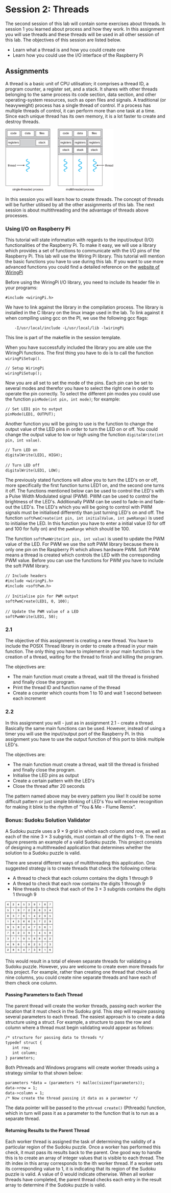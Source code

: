 # Session 2: Threads

The second session of this lab will contain some exercises about threads. In session 1
you learned about process and how they work. In this assignment you will use
threads and these threads will be used in all other session of this lab. The objectives of this
session are listed below.

- Learn what a thread is and how you could create one
- Learn how you could use the I/O interface of the Raspberry Pi

## Assignments

A thread is a basic unit of CPU utilisation; it comprises a thread ID, a program counter, a register
set, and a stack. It shares with other threads belonging to the same process its code section, data
section, and other operating-system resources, such as open files and signals. A traditional (or
heavyweight) process has a single thread of control. If a process has multiple threads of control,
it can perform more than one task at a time. Since each unique thread has its own memory, it is
a lot faster to create and destroy threads.

![threading](./images/thread.png)

In this session you will learn how to create threads. The concept of threads will be further
utilised by all the other assignments of this lab. The next session is about multithreading and the
advantage of threads above processes.

### Using I/O on Raspberry Pi

This tutorial will state information with regards to the input/output (I/O) functionalities of the
Raspberry Pi. To make it easy, we will use a library which provides a set of functions to
communicate with the I/O pins of the Raspberry Pi. This lab will use the Wiring Pi library. This
tutorial will mention the basic functions you have to use during this lab. If you want to use more
advanced functions you could find a detailed reference on the [website of WiringPi](http://www.wiringpi.com/reference, "Click Here")

Before using the WiringPi I/O library, you need to include its header file in your programs:

    #include <wiringPi.h>

We have to link against the library in the compilation process.
The library is installed in the C library on the linux image used in the lab.
To link against it when compiling using gcc on the PI, we use the following gcc flags:

		-I/usr/local/include -L/usr/local/lib -lwiringPi

This line is part of the makefile in the session template.

When you have successfully included the library you are able use the WiringPi functions.
The first thing you have to do is to call the function `wiringPiSetup()`.

    // Setup WiringPi
    wiringPiSetup();

Now you are all set to set the mode of the pins.
Each pin can be set to several modes and therefor you have to select the right one in order to
operate the pin correctly.
To select the different pin modes you could use the function `pinMode(int pin, int mode)`;
for example:

    // Set LED1 pin to output
    pinMode(LED1, OUTPUT);

Another function you will be going to use is the function to change the output value of the LED pins
in order to turn the LED on or off.
You could change the output value to low or high using the function
`digitalWrite(int pin, int value)`.

    // Turn LED on
    digitalWrite(LED1, HIGH);

    // Turn LED off
    digitalWrite(LED1, LOW);

The previously stated functions will allow you to turn the LED's on or off, more specifically the
first function turns LED1 on, and the second one turns it off. The functions mentioned below can be
used to control the LED's with a Pulse Width Modulated signal (PWM).
PWM can be used to control the brightness of the LED's.
Additionally PWM can be used to fade-in and fade-out the LED's.
The LED's which you will be going to control with PWM signals must be initialised differently than
just turning LED's on and off.
The function `softPwmCreate(int pin, int initialValue, int pwmRange)` is used to initialise the LED.
In this function you have to enter a initial value (0 for off and 100 for fully on) and the
`pwmRange` which should be 100.

The function `softPwmWrite(int pin, int value)` is used to update the PWM value of the LED.
For PWM we use the soft PWM library because there is only one pin on the Raspberry Pi which allows
hardware PWM.
Soft PWM means a thread is created which controls the LED with the corresponding PWM value.
Before you can use the functions for PWM you have to include the soft PWM library.

    // Include headers
    #include <wiringPi.h>
    #include <softPwm.h>

    // Initialise pin for PWM output
    softPwmCreate(LED1, 0, 100);

    // Update the PWM value of a LED
    softPwmWrite(LED1, 50);

### 2.1

The objective of this assignment is creating a new thread. You have to include the POSIX Thread
library in order to create a thread in your main function. The only thing you have to implement in
your main function is the creation of a thread, waiting for the thread to finish and killing the
program.

The objectives are:

- The main function must create a thread, wait till the thread is finished and
  finally close the program.
- Print the thread ID and function name of the thread
- Create a counter which counts from 1 to 10 and wait 1 second between each increment

### 2.2

In this assignment you will - just as in assignment 2.1 - create a thread. Basically the same main
functions can be used. However, instead of using a timer you will use the input/output port of the
Raspberry Pi. In this assignment you have to use the output function of this port to blink multiple
LED's.

The objectives are:

- The main function must create a thread, wait till the thread is finished and finally close the
  program.
- Initialise the LED pins as output
- Create a certain pattern with the LED's
- Close the thread after 20 seconds

The pattern named above may be every pattern you like!
It could be some difficult pattern or just simple blinking of LED's
You will receive recognition for making it blink to the rhythm of "You & Me - Flume Remix".

### Bonus: Sudoku Solution Validator

A Sudoku puzzle uses a 9 × 9 grid in which each column and row, as well as each of the nine
3 × 3 subgrids, must contain all of the digits 1···9. The next figure presents an example of
a valid Sudoku puzzle. This project consists of designing a multithreaded application that
determines whether the solution to a Sudoku puzzle is valid.

There are several different ways of multithreading this application.
One suggested strategy is to create threads that check the following criteria:

- A thread to check that each column contains the digits 1 through 9
- A thread to check that each row contains the digits 1 through 9
- Nine threads to check that each of the 3 × 3 subgrids contains the digits 1 through 9

![Sudoku](./images/sudoku.png)

This would result in a total of eleven separate threads for validating a Sudoku puzzle. However, you
are welcome to create even more threads for this project. For example, rather than creating one
thread that checks all nine columns, you could create nine separate threads and have each of them
check one column.

#### Passing Parameters to Each Thread

The parent thread will create the worker threads, passing each worker the location that it must
check in the Sudoku grid. This step will require passing several parameters to each thread. The
easiest approach is to create a data structure using a struct. For example, a structure to pass the
row and column where a thread must begin validating would appear as follows:

    /* structure for passing data to threads */
    typedef struct {
       int row;
       int column;
    } parameters;

Both Pthreads and Windows programs will create worker threads using a strategy similar to that shown
below:

    parameters *data = (parameters *) malloc(sizeof(parameters));
    data->row = 1;
    data->column = 1;
    /* Now create the thread passing it data as a parameter */

The data pointer will be passed to the `pthread create()` (Pthreads) function,
which in turn will pass it as a parameter to the function that is to run as a separate thread.

#### Returning Results to the Parent Thread

Each worker thread is assigned the task of determining the validity of a particular region of the
Sudoku puzzle. Once a worker has performed this check, it must pass its results back to the parent.
One good way to handle this is to create an array of integer values that is visible to each thread.
The ith index in this array corresponds to the ith worker thread. If a worker sets its corresponding
value to 1, it is indicating that its region of the Sudoku puzzle is valid. A value of 0 would
indicate otherwise. When all worker threads have completed, the parent thread checks each entry in
the result array to determine if the Sudoku puzzle is valid.
